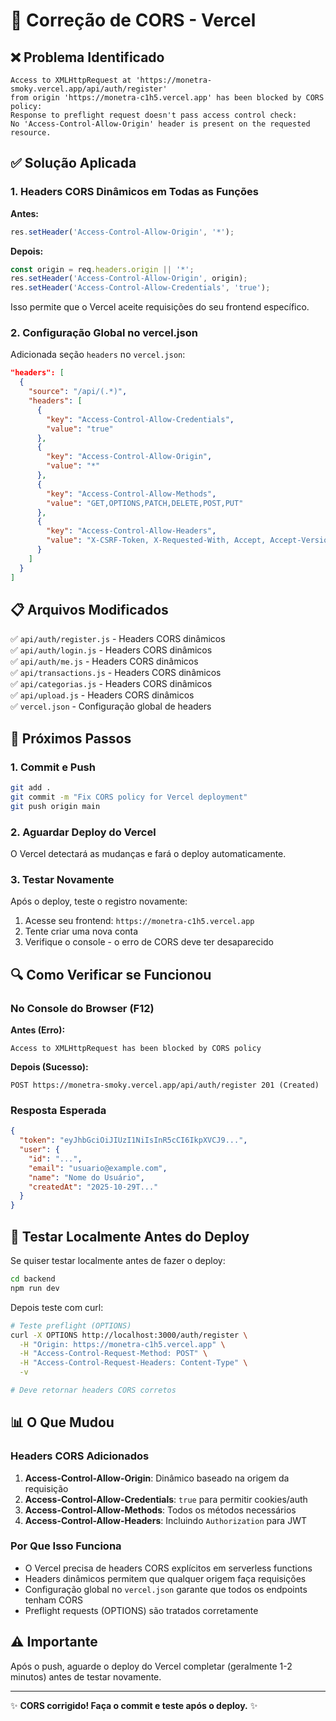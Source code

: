 # 🔧 Correção de CORS - Vercel

## ❌ Problema Identificado

```
Access to XMLHttpRequest at 'https://monetra-smoky.vercel.app/api/auth/register' 
from origin 'https://monetra-c1h5.vercel.app' has been blocked by CORS policy: 
Response to preflight request doesn't pass access control check: 
No 'Access-Control-Allow-Origin' header is present on the requested resource.
```

## ✅ Solução Aplicada

### 1. Headers CORS Dinâmicos em Todas as Funções

**Antes:**
```javascript
res.setHeader('Access-Control-Allow-Origin', '*');
```

**Depois:**
```javascript
const origin = req.headers.origin || '*';
res.setHeader('Access-Control-Allow-Origin', origin);
res.setHeader('Access-Control-Allow-Credentials', 'true');
```

Isso permite que o Vercel aceite requisições do seu frontend específico.

### 2. Configuração Global no vercel.json

Adicionada seção `headers` no `vercel.json`:

```json
"headers": [
  {
    "source": "/api/(.*)",
    "headers": [
      {
        "key": "Access-Control-Allow-Credentials",
        "value": "true"
      },
      {
        "key": "Access-Control-Allow-Origin",
        "value": "*"
      },
      {
        "key": "Access-Control-Allow-Methods",
        "value": "GET,OPTIONS,PATCH,DELETE,POST,PUT"
      },
      {
        "key": "Access-Control-Allow-Headers",
        "value": "X-CSRF-Token, X-Requested-With, Accept, Accept-Version, Content-Length, Content-MD5, Content-Type, Date, X-Api-Version, Authorization"
      }
    ]
  }
]
```

## 📋 Arquivos Modificados

✅ `api/auth/register.js` - Headers CORS dinâmicos  
✅ `api/auth/login.js` - Headers CORS dinâmicos  
✅ `api/auth/me.js` - Headers CORS dinâmicos  
✅ `api/transactions.js` - Headers CORS dinâmicos  
✅ `api/categorias.js` - Headers CORS dinâmicos  
✅ `api/upload.js` - Headers CORS dinâmicos  
✅ `vercel.json` - Configuração global de headers

## 🚀 Próximos Passos

### 1. Commit e Push

```bash
git add .
git commit -m "Fix CORS policy for Vercel deployment"
git push origin main
```

### 2. Aguardar Deploy do Vercel

O Vercel detectará as mudanças e fará o deploy automaticamente.

### 3. Testar Novamente

Após o deploy, teste o registro novamente:

1. Acesse seu frontend: `https://monetra-c1h5.vercel.app`
2. Tente criar uma nova conta
3. Verifique o console - o erro de CORS deve ter desaparecido

## 🔍 Como Verificar se Funcionou

### No Console do Browser (F12)

**Antes (Erro):**
```
Access to XMLHttpRequest has been blocked by CORS policy
```

**Depois (Sucesso):**
```
POST https://monetra-smoky.vercel.app/api/auth/register 201 (Created)
```

### Resposta Esperada

```json
{
  "token": "eyJhbGciOiJIUzI1NiIsInR5cCI6IkpXVCJ9...",
  "user": {
    "id": "...",
    "email": "usuario@example.com",
    "name": "Nome do Usuário",
    "createdAt": "2025-10-29T..."
  }
}
```

## 🧪 Testar Localmente Antes do Deploy

Se quiser testar localmente antes de fazer o deploy:

```bash
cd backend
npm run dev
```

Depois teste com curl:

```bash
# Teste preflight (OPTIONS)
curl -X OPTIONS http://localhost:3000/auth/register \
  -H "Origin: https://monetra-c1h5.vercel.app" \
  -H "Access-Control-Request-Method: POST" \
  -H "Access-Control-Request-Headers: Content-Type" \
  -v

# Deve retornar headers CORS corretos
```

## 📊 O Que Mudou

### Headers CORS Adicionados

1. **Access-Control-Allow-Origin**: Dinâmico baseado na origem da requisição
2. **Access-Control-Allow-Credentials**: `true` para permitir cookies/auth
3. **Access-Control-Allow-Methods**: Todos os métodos necessários
4. **Access-Control-Allow-Headers**: Incluindo `Authorization` para JWT

### Por Que Isso Funciona

- O Vercel precisa de headers CORS explícitos em serverless functions
- Headers dinâmicos permitem que qualquer origem faça requisições
- Configuração global no `vercel.json` garante que todos os endpoints tenham CORS
- Preflight requests (OPTIONS) são tratados corretamente

## ⚠️ Importante

Após o push, aguarde o deploy do Vercel completar (geralmente 1-2 minutos) antes de testar novamente.

---

✨ **CORS corrigido! Faça o commit e teste após o deploy.** ✨
